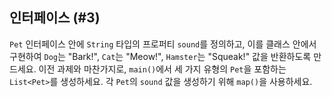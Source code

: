 ## 인터페이스 (#3)

`Pet` 인터페이스 안에 `String` 타입의 프로퍼티 `sound`를 정의하고, 이를 클래스 안에서 구현하여 `Dog`는 "Bark!", `Cat`는 "Meow!", `Hamster`는 "Squeak!" 값을 반환하도록 만드세요. 이전 과제와 마찬가지로, `main()`에서 세 가지 유형의 `Pet`을 포함하는 `List<Pet>`를 생성하세요. 각 `Pet`의 `sound` 값을 생성하기 위해 `map()`을 사용하세요.